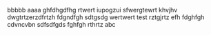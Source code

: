 bbbbb
aaaa
ghfdhgdfhg
rtwert
iupogzui
sfwergtewrt
khvjhv
dwgtrtzerzdfrtzh
fdgndfgh
sdtgsdg
wertwert
test
rztgjrtz
efh
fdghfgh
cdvncvbn
sdfsdfgds
fghfgh
rthrtz
abc
